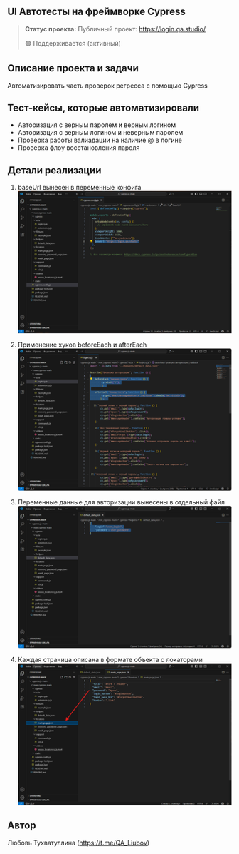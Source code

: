 <h2>UI Автотесты на фреймворке Cypress</h2>

> **Статус проекта:**
> Публичный проект: https://login.qa.studio/
> 
> 🟢 Поддерживается (активный) 

## Описание проекта и задачи
Автоматизировать часть проверок регресса с помощью Cypress

## Тест-кейсы, которые автоматизировали
* Авторизация с верным паролем и верным логином
* Авторизация c верным логином и неверным паролем
* Проверка работы валиадации на наличие @ в логине
* Проверка флоу восстановления пароля

## Детали реализации

1. baseUrl вынесен в переменные конфига
![image](https://raw.githubusercontent.com/liubov-qa/cypress_autotests/refs/heads/main/baseURL.png)

2. Применение хуков beforeEach и afterEach
![image](https://raw.githubusercontent.com/liubov-qa/cypress_autotests/refs/heads/main/beforeEach%20afterEach.png)

3. Переменные данные для авторизации вынесены в отдельный файл
![image](https://raw.githubusercontent.com/liubov-qa/cypress_autotests/refs/heads/main/autorisation.png)

4. Каждая страница описана в формате объекта с локаторами
![image](https://raw.githubusercontent.com/liubov-qa/cypress_autotests/refs/heads/main/object.png)

## Автор

Любовь Тухватуллина (https://t.me/QA_Liubov)
